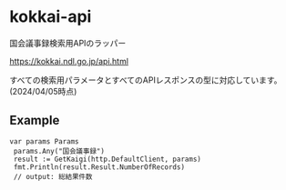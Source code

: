 # kokkai-api

国会議事録検索用APIのラッパー

<https://kokkai.ndl.go.jp/api.html>

すべての検索用パラメータとすべてのAPIレスポンスの型に対応しています。
(2024/04/05時点)

## Example

```golang
var params Params
 params.Any("国会議事録")
 result := GetKaigi(http.DefaultClient, params)
 fmt.Println(result.Result.NumberOfRecords)
 // output: 総結果件数
```
